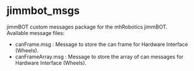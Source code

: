 jimmbot_msgs
===========

jimmBOT custom messages package for the mhRobotics jimmBOT. Available message files:

 - canFrame.msg : Message to store the can frame for Hardware Interface (Wheels).
 - canFrameArray.msg : Message to store the array of can messages for Hardware Interface (Wheels).
